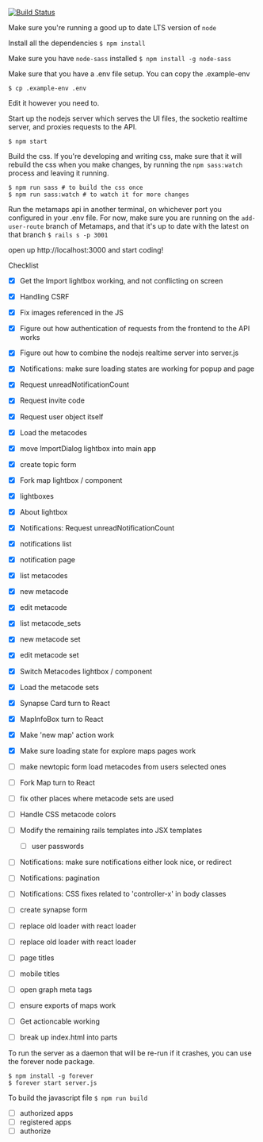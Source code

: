 [![Build Status](https://travis-ci.org/metamaps/metamaps-ui.svg?branch=master)](https://travis-ci.org/metamaps/metamaps-ui)

Make sure you're running a good up to date LTS version of `node`

Install all the dependencies
`$ npm install`

Make sure you have `node-sass` installed
`$ npm install -g node-sass`

Make sure that you have a .env file setup. You can copy the .example-env
```
$ cp .example-env .env
```
Edit it however you need to.

Start up the nodejs server which serves the UI files, the socketio realtime server, and proxies requests to the API.
```
$ npm start
```

Build the css. If you're developing and writing css, make sure that it will rebuild the css when you make changes, by running the `npm sass:watch` process and leaving it running.
```
$ npm run sass # to build the css once
$ npm run sass:watch # to watch it for more changes
```

Run the metamaps api in another terminal, on whichever port you configured in your .env file.
For now, make sure you are running on the `add-user-route` branch of Metamaps, and that it's up to date with the latest on that branch
`$ rails s -p 3001`

open up http://localhost:3000 and start coding!

Checklist
- [x] Get the Import lightbox working, and not conflicting on screen
- [x] Handling CSRF
- [x] Fix images referenced in the JS
- [x] Figure out how authentication of requests from the frontend to the API works
- [x] Figure out how to combine the nodejs realtime server into server.js
- [x] Notifications: make sure loading states are working for popup and page
- [x] Request unreadNotificationCount
- [x] Request invite code
- [x] Request user object itself
- [x] Load the metacodes
- [x] move ImportDialog lightbox into main app
- [x] create topic form
- [x] Fork map lightbox / component
- [x] lightboxes
- [x] About lightbox
- [x] Notifications: Request unreadNotificationCount
- [x] notifications list
- [x] notification page
- [x] list metacodes
- [x] new metacode
- [x] edit metacode
- [x] list metacode_sets
- [x] new metacode set
- [x] edit metacode set
- [x] Switch Metacodes lightbox / component
- [x] Load the metacode sets
- [x] Synapse Card turn to React
- [x] MapInfoBox turn to React
- [x] Make 'new map' action work
- [x] Make sure loading state for explore maps pages work

- [ ] make newtopic form load metacodes from users selected ones
- [ ] Fork Map turn to React
- [ ] fix other places where metacode sets are used
- [ ] Handle CSS metacode colors
- [ ] Modify the remaining rails templates into JSX templates
  - [ ] user passwords
- [ ] Notifications: make sure notifications either look nice, or redirect
- [ ] Notifications: pagination
- [ ] Notifications: CSS fixes related to 'controller-x' in body classes
- [ ] create synapse form

- [ ] replace old loader with react loader
- [ ] replace old loader with react loader
- [ ] page titles
- [ ] mobile titles
- [ ] open graph meta tags
- [ ] ensure exports of maps work
- [ ] Get actioncable working
- [ ] break up index.html into parts

To run the server as a daemon that will be re-run if it crashes, you can
use the forever node package.
```
$ npm install -g forever
$ forever start server.js
```

To build the javascript file
`$ npm run build`

  - [ ] authorized apps
  - [ ] registered apps
  - [ ] authorize